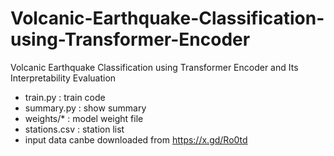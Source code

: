 # Volcanic-Earthquake-Classification-using-Transformer-Encoder
Volcanic Earthquake Classification using Transformer Encoder and Its Interpretability Evaluation

- train.py : train code
- summary.py : show summary
- weights/* : model weight file
- stations.csv : station list
- input data canbe downloaded from https://x.gd/Ro0td
